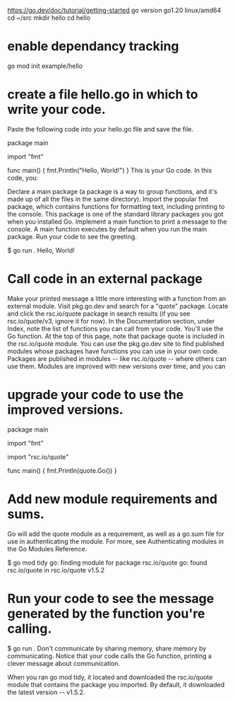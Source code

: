 https://go.dev/doc/tutorial/getting-started
go version go1.20 linux/amd64
cd ~/src
mkdir hello
cd hello
# enable dependancy tracking
go mod init example/hello
# create a file hello.go in which to write your code.
Paste the following code into your hello.go file and save the file.

package main

import "fmt"

func main() {
    fmt.Println("Hello, World!")
}
This is your Go code. In this code, you:

Declare a main package (a package is a way to group functions, and it's made up of all the files in the same directory).
Import the popular fmt package, which contains functions for formatting text, including printing to the console. This package is one of the standard library packages you got when you installed Go.
Implement a main function to print a message to the console. A main function executes by default when you run the main package.
Run your code to see the greeting.

$ go run .
Hello, World!

# Call code in an external package
Make your printed message a little more interesting with a function from an external module.
Visit pkg.go.dev and search for a "quote" package.
Locate and click the rsc.io/quote package in search results (if you see rsc.io/quote/v3, ignore it for now).
In the Documentation section, under Index, note the list of functions you can call from your code. You'll use the Go function.
At the top of this page, note that package quote is included in the rsc.io/quote module.
You can use the pkg.go.dev site to find published modules whose packages have functions you can use in your own code. Packages are published in modules -- like rsc.io/quote -- where others can use them. Modules are improved with new versions over time, and you can 

# upgrade your code to use the improved versions.

package main

import "fmt"

import "rsc.io/quote"

func main() {
    fmt.Println(quote.Go())
}

# Add new module requirements and sums.
Go will add the quote module as a requirement, as well as a go.sum file for use in authenticating the module. For more, see Authenticating modules in the Go Modules Reference.

$ go mod tidy
go: finding module for package rsc.io/quote
go: found rsc.io/quote in rsc.io/quote v1.5.2

# Run your code to see the message generated by the function you're calling.
$ go run .
Don't communicate by sharing memory, share memory by communicating.
Notice that your code calls the Go function, printing a clever message about communication.

When you ran go mod tidy, it located and downloaded the rsc.io/quote module that contains the package you imported. By default, it downloaded the latest version -- v1.5.2.

